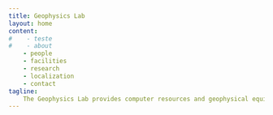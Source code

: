```yaml
---
title: Geophysics Lab
layout: home
content:
#    - teste
#    - about
    - people
    - facilities
    - research
    - localization
    - contact
tagline:
    The Geophysics Lab provides computer resources and geophysical equipments to support research projects involving mineral and hydrocarbon exploration, impact crater modelling, energy resources and environmental problems.
---
```



